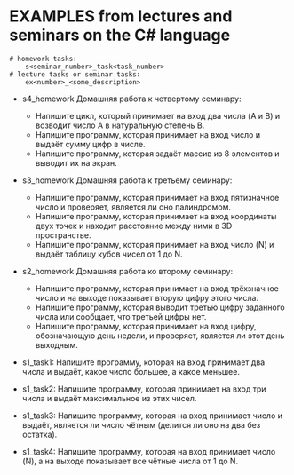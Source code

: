 
# EXAMPLES from lectures and seminars on the C# language

    # homework tasks:
        s<seminar_number>_task<task_number>
    # lecture tasks or seminar tasks:
        ex<number>_<some_description>

* s4_homework
    Домашняя работа к четвертому семинару:
    
    - Напишите цикл, который принимает на вход два числа (A и B) и возводит число A в натуральную степень B.
    - Напишите программу, которая принимает на вход число и выдаёт сумму цифр в числе.
    - Напишите программу, которая задаёт массив из 8 элементов и выводит их на экран.

* s3_homework
    Домашняя работа к третьему семинару:
    
    - Напишите программу, которая принимает на вход пятизначное число и проверяет, является ли оно палиндромом.
    - Напишите программу, которая принимает на вход координаты двух точек и находит расстояние между ними в 3D пространстве.
    - Напишите программу, которая принимает на вход число (N) и выдаёт таблицу кубов чисел от 1 до N.

* s2_homework
    Домашняя работа ко второму семинару:
    
    - Напишите программу, которая принимает на вход трёхзначное число и на выходе показывает вторую цифру этого числа.
    -  Напишите программу, которая выводит третью цифру заданного числа или сообщает, что третьей цифры нет.
    - Напишите программу, которая принимает на вход цифру, обозначающую день недели, и проверяет, является ли этот день выходным.

* s1_task1:
    Напишите программу, которая на вход принимает два числа и выдаёт, какое число большее, а какое меньшее.

* s1_task2:
    Напишите программу, которая принимает на вход три числа и выдаёт максимальное из этих чисел.

* s1_task3:
    Напишите программу, которая на вход принимает число и выдаёт, является ли число чётным (делится ли оно на два без остатка).
* s1_task4:
    Напишите программу, которая на вход принимает число (N), а на выходе показывает все чётные числа от 1 до N.